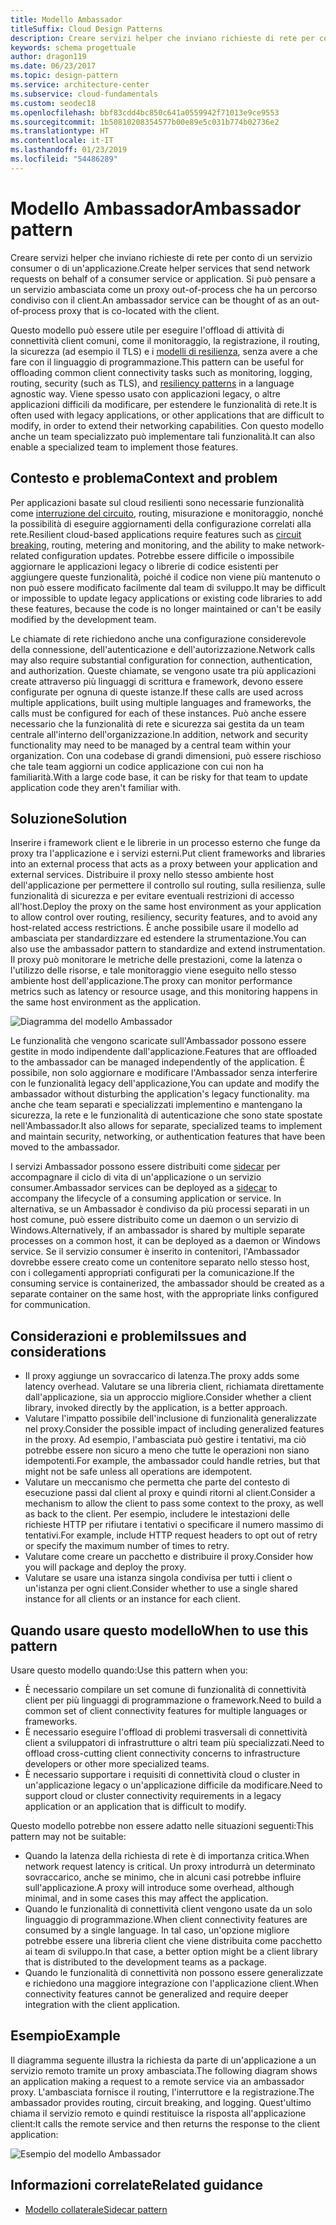 ```yaml
---
title: Modello Ambassador
titleSuffix: Cloud Design Patterns
description: Creare servizi helper che inviano richieste di rete per conto di un servizio consumer o di un'applicazione.
keywords: schema progettuale
author: dragon119
ms.date: 06/23/2017
ms.topic: design-pattern
ms.service: architecture-center
ms.subservice: cloud-fundamentals
ms.custom: seodec18
ms.openlocfilehash: bbf83cdd4bc850c641a0559942f71013e9ce9553
ms.sourcegitcommit: 1b50810208354577b00e89e5c031b774b02736e2
ms.translationtype: HT
ms.contentlocale: it-IT
ms.lasthandoff: 01/23/2019
ms.locfileid: "54486289"
---
```

# <a name="ambassador-pattern"></a><span data-ttu-id="732a1-104">Modello Ambassador</span><span class="sxs-lookup"><span data-stu-id="732a1-104">Ambassador pattern</span></span>

<span data-ttu-id="732a1-105">Creare servizi helper che inviano richieste di rete per conto di un servizio consumer o di un'applicazione.</span><span class="sxs-lookup"><span data-stu-id="732a1-105">Create helper services that send network requests on behalf of a consumer service or application.</span></span> <span data-ttu-id="732a1-106">Si può pensare a un servizio ambasciata come un proxy out-of-process che ha un percorso condiviso con il client.</span><span class="sxs-lookup"><span data-stu-id="732a1-106">An ambassador service can be thought of as an out-of-process proxy that is co-located with the client.</span></span>

<span data-ttu-id="732a1-107">Questo modello può essere utile per eseguire l'offload di attività di connettività client comuni, come il monitoraggio, la registrazione, il routing, la sicurezza (ad esempio il TLS) e i [modelli di resilienza][resiliency-patterns], senza avere a che fare con il linguaggio di programmazione.</span><span class="sxs-lookup"><span data-stu-id="732a1-107">This pattern can be useful for offloading common client connectivity tasks such as monitoring, logging, routing, security (such as TLS), and [resiliency patterns][resiliency-patterns] in a language agnostic way.</span></span> <span data-ttu-id="732a1-108">Viene spesso usato con applicazioni legacy, o altre applicazioni difficili da modificare, per estendere le funzionalità di rete.</span><span class="sxs-lookup"><span data-stu-id="732a1-108">It is often used with legacy applications, or other applications that are difficult to modify, in order to extend their networking capabilities.</span></span> <span data-ttu-id="732a1-109">Con questo modello anche un team specializzato può implementare tali funzionalità.</span><span class="sxs-lookup"><span data-stu-id="732a1-109">It can also enable a specialized team to implement those features.</span></span>

## <a name="context-and-problem"></a><span data-ttu-id="732a1-110">Contesto e problema</span><span class="sxs-lookup"><span data-stu-id="732a1-110">Context and problem</span></span>

<span data-ttu-id="732a1-111">Per applicazioni basate sul cloud resilienti sono necessarie funzionalità come [interruzione del circuito](./circuit-breaker.md), routing, misurazione e monitoraggio, nonché la possibilità di eseguire aggiornamenti della configurazione correlati alla rete.</span><span class="sxs-lookup"><span data-stu-id="732a1-111">Resilient cloud-based applications require features such as [circuit breaking](./circuit-breaker.md), routing, metering and monitoring, and the ability to make network-related configuration updates.</span></span> <span data-ttu-id="732a1-112">Potrebbe essere difficile o impossibile aggiornare le applicazioni legacy o librerie di codice esistenti per aggiungere queste funzionalità, poiché il codice non viene più mantenuto o non può essere modificato facilmente dal team di sviluppo.</span><span class="sxs-lookup"><span data-stu-id="732a1-112">It may be difficult or impossible to update legacy applications or existing code libraries to add these features, because the code is no longer maintained or can't be easily modified by the development team.</span></span>

<span data-ttu-id="732a1-113">Le chiamate di rete richiedono anche una configurazione considerevole della connessione, dell'autenticazione e dell'autorizzazione.</span><span class="sxs-lookup"><span data-stu-id="732a1-113">Network calls may also require substantial configuration for connection, authentication, and authorization.</span></span> <span data-ttu-id="732a1-114">Queste chiamate, se vengono usate tra più applicazioni create attraverso più linguaggi di scrittura e framework, devono essere configurate per ognuna di queste istanze.</span><span class="sxs-lookup"><span data-stu-id="732a1-114">If these calls are used across multiple applications, built using multiple languages and frameworks, the calls must be configured for each of these instances.</span></span> <span data-ttu-id="732a1-115">Può anche essere necessario che la funzionalità di rete e sicurezza sai gestita da un team centrale all'interno dell'organizzazione.</span><span class="sxs-lookup"><span data-stu-id="732a1-115">In addition, network and security functionality may need to be managed by a central team within your organization.</span></span> <span data-ttu-id="732a1-116">Con una codebase di grandi dimensioni, può essere rischioso che tale team aggiorni un codice applicazione con cui non ha familiarità.</span><span class="sxs-lookup"><span data-stu-id="732a1-116">With a large code base, it can be risky for that team to update application code they aren't familiar with.</span></span>

## <a name="solution"></a><span data-ttu-id="732a1-117">Soluzione</span><span class="sxs-lookup"><span data-stu-id="732a1-117">Solution</span></span>

<span data-ttu-id="732a1-118">Inserire i framework client e le librerie in un processo esterno che funge da proxy tra l'applicazione e i servizi esterni.</span><span class="sxs-lookup"><span data-stu-id="732a1-118">Put client frameworks and libraries into an external process that acts as a proxy between your application and external services.</span></span> <span data-ttu-id="732a1-119">Distribuire il proxy nello stesso ambiente host dell'applicazione per permettere il controllo sul routing, sulla resilienza, sulle funzionalità di sicurezza e per evitare eventuali restrizioni di accesso all'host.</span><span class="sxs-lookup"><span data-stu-id="732a1-119">Deploy the proxy on the same host environment as your application to allow control over routing, resiliency, security features, and to avoid any host-related access restrictions.</span></span> <span data-ttu-id="732a1-120">È anche possibile usare il modello ad ambasciata per standardizzare ed estendere la strumentazione.</span><span class="sxs-lookup"><span data-stu-id="732a1-120">You can also use the ambassador pattern to standardize and extend instrumentation.</span></span> <span data-ttu-id="732a1-121">Il proxy può monitorare le metriche delle prestazioni, come la latenza o l'utilizzo delle risorse, e tale monitoraggio viene eseguito nello stesso ambiente host dell'applicazione.</span><span class="sxs-lookup"><span data-stu-id="732a1-121">The proxy can monitor performance metrics such as latency or resource usage, and this monitoring happens in the same host environment as the application.</span></span>

![Diagramma del modello Ambassador](./_images/ambassador.png)

<span data-ttu-id="732a1-123">Le funzionalità che vengono scaricate sull'Ambassador possono essere gestite in modo indipendente dall'applicazione.</span><span class="sxs-lookup"><span data-stu-id="732a1-123">Features that are offloaded to the ambassador can be managed independently of the application.</span></span> <span data-ttu-id="732a1-124">È possibile, non solo aggiornare e modificare l'Ambassador senza interferire con le funzionalità legacy dell'applicazione,</span><span class="sxs-lookup"><span data-stu-id="732a1-124">You can update and modify the ambassador without disturbing the application's legacy functionality.</span></span> <span data-ttu-id="732a1-125">ma anche che team separati e specializzati implementino e mantengano la sicurezza, la rete e le funzionalità di autenticazione che sono state spostate nell'Ambassador.</span><span class="sxs-lookup"><span data-stu-id="732a1-125">It also allows for separate, specialized teams to implement and maintain security, networking, or authentication features that have been moved to the ambassador.</span></span>

<span data-ttu-id="732a1-126">I servizi Ambassador possono essere distribuiti come [sidecar](./sidecar.md) per accompagnare il ciclo di vita di un'applicazione o un servizio consumer.</span><span class="sxs-lookup"><span data-stu-id="732a1-126">Ambassador services can be deployed as a [sidecar](./sidecar.md) to accompany the lifecycle of a consuming application or service.</span></span> <span data-ttu-id="732a1-127">In alternativa, se un Ambassador è condiviso da più processi separati in un host comune, può essere distribuito come un daemon o un servizio di Windows.</span><span class="sxs-lookup"><span data-stu-id="732a1-127">Alternatively, if an ambassador is shared by multiple separate processes on a common host, it can be deployed as a daemon or Windows service.</span></span> <span data-ttu-id="732a1-128">Se il servizio consumer è inserito in contenitori, l'Ambassador dovrebbe essere creato come un contenitore separato nello stesso host, con i collegamenti appropriati configurati per la comunicazione.</span><span class="sxs-lookup"><span data-stu-id="732a1-128">If the consuming service is containerized, the ambassador should be created as a separate container on the same host, with the appropriate links configured for communication.</span></span>

## <a name="issues-and-considerations"></a><span data-ttu-id="732a1-129">Considerazioni e problemi</span><span class="sxs-lookup"><span data-stu-id="732a1-129">Issues and considerations</span></span>

- <span data-ttu-id="732a1-130">Il proxy aggiunge un sovraccarico di latenza.</span><span class="sxs-lookup"><span data-stu-id="732a1-130">The proxy adds some latency overhead.</span></span> <span data-ttu-id="732a1-131">Valutare se una libreria client, richiamata direttamente dall'applicazione, sia un approccio migliore.</span><span class="sxs-lookup"><span data-stu-id="732a1-131">Consider whether a client library, invoked directly by the application, is a better approach.</span></span>
- <span data-ttu-id="732a1-132">Valutare l'impatto possibile dell'inclusione di funzionalità generalizzate nel proxy.</span><span class="sxs-lookup"><span data-stu-id="732a1-132">Consider the possible impact of including generalized features in the proxy.</span></span> <span data-ttu-id="732a1-133">Ad esempio, l'ambasciata può gestire i tentativi, ma ciò potrebbe essere non sicuro a meno che tutte le operazioni non siano idempotenti.</span><span class="sxs-lookup"><span data-stu-id="732a1-133">For example, the ambassador could handle retries, but that might not be safe unless all operations are idempotent.</span></span>
- <span data-ttu-id="732a1-134">Valutare un meccanismo che permetta che parte del contesto di esecuzione passi dal client al proxy e quindi ritorni al client.</span><span class="sxs-lookup"><span data-stu-id="732a1-134">Consider a mechanism to allow the client to pass some context to the proxy, as well as back to the client.</span></span> <span data-ttu-id="732a1-135">Per esempio, includere le intestazioni delle richieste HTTP per rifiutare i tentativi o specificare il numero massimo di tentativi.</span><span class="sxs-lookup"><span data-stu-id="732a1-135">For example, include HTTP request headers to opt out of retry or specify the maximum number of times to retry.</span></span>
- <span data-ttu-id="732a1-136">Valutare come creare un pacchetto e distribuire il proxy.</span><span class="sxs-lookup"><span data-stu-id="732a1-136">Consider how you will package and deploy the proxy.</span></span>
- <span data-ttu-id="732a1-137">Valutare se usare una istanza singola condivisa per tutti i client o un'istanza per ogni client.</span><span class="sxs-lookup"><span data-stu-id="732a1-137">Consider whether to use a single shared instance for all clients or an instance for each client.</span></span>

## <a name="when-to-use-this-pattern"></a><span data-ttu-id="732a1-138">Quando usare questo modello</span><span class="sxs-lookup"><span data-stu-id="732a1-138">When to use this pattern</span></span>

<span data-ttu-id="732a1-139">Usare questo modello quando:</span><span class="sxs-lookup"><span data-stu-id="732a1-139">Use this pattern when you:</span></span>

- <span data-ttu-id="732a1-140">È necessario compilare un set comune di funzionalità di connettività client per più linguaggi di programmazione o framework.</span><span class="sxs-lookup"><span data-stu-id="732a1-140">Need to build a common set of client connectivity features for multiple languages or frameworks.</span></span>
- <span data-ttu-id="732a1-141">È necessario eseguire l'offload di problemi trasversali di connettività client a sviluppatori di infrastrutture o altri team più specializzati.</span><span class="sxs-lookup"><span data-stu-id="732a1-141">Need to offload cross-cutting client connectivity concerns to infrastructure developers or other more specialized teams.</span></span>
- <span data-ttu-id="732a1-142">È necessario supportare i requisiti di connettività cloud o cluster in un'applicazione legacy o un'applicazione difficile da modificare.</span><span class="sxs-lookup"><span data-stu-id="732a1-142">Need to support cloud or cluster connectivity requirements in a legacy application or an application that is difficult to modify.</span></span>

<span data-ttu-id="732a1-143">Questo modello potrebbe non essere adatto nelle situazioni seguenti:</span><span class="sxs-lookup"><span data-stu-id="732a1-143">This pattern may not be suitable:</span></span>

- <span data-ttu-id="732a1-144">Quando la latenza della richiesta di rete è di importanza critica.</span><span class="sxs-lookup"><span data-stu-id="732a1-144">When network request latency is critical.</span></span> <span data-ttu-id="732a1-145">Un proxy introdurrà un determinato sovraccarico, anche se minimo, che in alcuni casi potrebbe influire sull'applicazione.</span><span class="sxs-lookup"><span data-stu-id="732a1-145">A proxy will introduce some overhead, although minimal, and in some cases this may affect the application.</span></span>
- <span data-ttu-id="732a1-146">Quando le funzionalità di connettività client vengono usate da un solo linguaggio di programmazione.</span><span class="sxs-lookup"><span data-stu-id="732a1-146">When client connectivity features are consumed by a single language.</span></span> <span data-ttu-id="732a1-147">In tal caso, un'opzione migliore potrebbe essere una libreria client che viene distribuita come pacchetto ai team di sviluppo.</span><span class="sxs-lookup"><span data-stu-id="732a1-147">In that case, a better option might be a client library that is distributed to the development teams as a package.</span></span>
- <span data-ttu-id="732a1-148">Quando le funzionalità di connettività non possono essere generalizzate e richiedono una maggiore integrazione con l'applicazione client.</span><span class="sxs-lookup"><span data-stu-id="732a1-148">When connectivity features cannot be generalized and require deeper integration with the client application.</span></span>

## <a name="example"></a><span data-ttu-id="732a1-149">Esempio</span><span class="sxs-lookup"><span data-stu-id="732a1-149">Example</span></span>

<span data-ttu-id="732a1-150">Il diagramma seguente illustra la richiesta da parte di un'applicazione a un servizio remoto tramite un proxy ambasciata.</span><span class="sxs-lookup"><span data-stu-id="732a1-150">The following diagram shows an application making a request to a remote service via an ambassador proxy.</span></span> <span data-ttu-id="732a1-151">L'ambasciata fornisce il routing, l'interruttore e la registrazione.</span><span class="sxs-lookup"><span data-stu-id="732a1-151">The ambassador provides routing, circuit breaking, and logging.</span></span> <span data-ttu-id="732a1-152">Quest'ultimo chiama il servizio remoto e quindi restituisce la risposta all'applicazione client:</span><span class="sxs-lookup"><span data-stu-id="732a1-152">It calls the remote service and then returns the response to the client application:</span></span>

![Esempio del modello Ambassador](./_images/ambassador-example.png)

## <a name="related-guidance"></a><span data-ttu-id="732a1-154">Informazioni correlate</span><span class="sxs-lookup"><span data-stu-id="732a1-154">Related guidance</span></span>

- [<span data-ttu-id="732a1-155">Modello collaterale</span><span class="sxs-lookup"><span data-stu-id="732a1-155">Sidecar pattern</span></span>](./sidecar.md)

<!-- links -->

[resiliency-patterns]: ./category/resiliency.md
